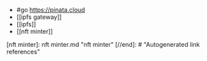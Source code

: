 - #go https://pinata.cloud
- [[ipfs gateway]]
- [[ipfs]]
- [[nft minter]]

[//begin]: # "Autogenerated link references for markdown compatibility"
[nft minter]: nft minter.md "nft minter"
[//end]: # "Autogenerated link references"

